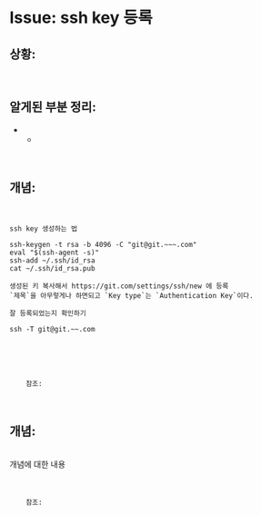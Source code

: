 <!--
author: Dailyscat
purpose: issue arrange
rules:
 (1) 헤더와 문단사이
    <br/>
    <br/>
 (2) 코드가 작성되는 부분은 >로 정리
 (3) 참조는 해당 내용 바로 아래
    <br/>
    <br/>
 (4) 명령어는 bold
 (5) 방안은 ## 안의 과정은 ###
-->

# Issue: ssh key 등록

## 상황:

<br/>

## 알게된 부분 정리:

- -

<br/>

## 개념:

<br/>

```
ssh key 생성하는 법

ssh-keygen -t rsa -b 4096 -C "git@git.~~~.com"
eval "$(ssh-agent -s)"
ssh-add ~/.ssh/id_rsa
cat ~/.ssh/id_rsa.pub

생성된 키 복사해서 https://git.com/settings/ssh/new 에 등록
`제목`을 아무렇게나 하면되고 `Key type`는 `Authentication Key`이다.

잘 등록되었는지 확인하기

ssh -T git@git.~~.com

```

<br/>
<br/>
<br/>

        참조:

<br/>

## 개념:

<br/>
  개념에 대한 내용
<br/>
<br/>
<br/>

        참조:

<br/>
